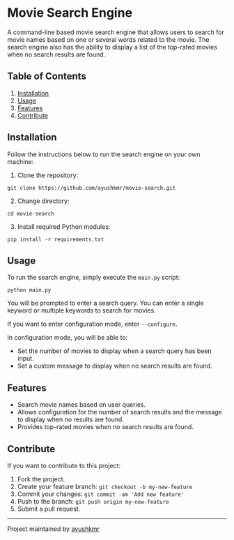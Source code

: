 # Movie Search Engine

A command-line based movie search engine that allows users to search for movie names based on one or several words related to the movie. The search engine also has the ability to display a list of the top-rated movies when no search results are found.

## Table of Contents

1. [Installation](#installation)
2. [Usage](#usage)
3. [Features](#features)
4. [Contribute](#contribute)

## Installation

Follow the instructions below to run the search engine on your own machine:

1. Clone the repository:
```
git clone https://github.com/ayushkmr/movie-search.git
```

2. Change directory:
```
cd movie-search
```

3. Install required Python modules:
```
pip install -r requirements.txt
```

## Usage

To run the search engine, simply execute the `main.py` script:
```
python main.py
```

You will be prompted to enter a search query. You can enter a single keyword or multiple keywords to search for movies. 

If you want to enter configuration mode, enter `--configure`.

In configuration mode, you will be able to:

- Set the number of movies to display when a search query has been input.
- Set a custom message to display when no search results are found.

## Features

- Search movie names based on user queries.
- Allows configuration for the number of search results and the message to display when no results are found.
- Provides top-rated movies when no search results are found.

## Contribute

If you want to contribute to this project:

1. Fork the project.
2. Create your feature branch: `git checkout -b my-new-feature`
3. Commit your changes: `git commit -am 'Add new feature'`
4. Push to the branch: `git push origin my-new-feature`
5. Submit a pull request.


---
Project maintained by [ayushkmr](#)
